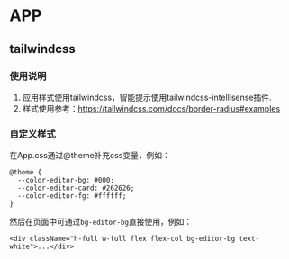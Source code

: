# APP

## tailwindcss

### 使用说明

1. 应用样式使用tailwindcss，智能提示使用tailwindcss-intellisense插件.
2. 样式使用参考：https://tailwindcss.com/docs/border-radius#examples

### 自定义样式

在App.css通过@theme补充css变量，例如：

```
@theme {
  --color-editor-bg: #000;
  --color-editor-card: #262626;
  --color-editor-fg: #ffffff;
}

```

然后在页面中可通过`bg-editor-bg`直接使用，例如：

```
<div className="h-full w-full flex flex-col bg-editor-bg text-white">...</div>
```
